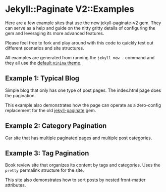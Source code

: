 # Jekyll::Paginate V2::Examples

Here are a few example sites that use the new jekyll-paginate-v2 gem. They can serve as a help and guide on the nitty gritty details of configuring the gem and leveraging its more advanced features.

Please feel free to fork and play around with this code to quickly test out different scenarios and site structures.

All examples are generated from running the `jekyll new .` command and they all use the [default `minima` theme](https://github.com/jekyll/minima).

## Example 1: Typical Blog
Simple blog that only has one type of post pages. The index.html page does the pagination. 

This example also demonstrates how the page can operate as a zero-config replacement for the old [jekyll-paginate](https://github.com/jekyll/jekyll-paginate) gem.

## Example 2: Category Pagination
Car site that has multiple paginated pages and multiple post categories.

## Example 3: Tag Pagination
Book review site that organizes its content by tags and categories. Uses the `pretty` permalink structure for the site.

This site also demonstrates how to sort posts by nested front-matter attributes.

